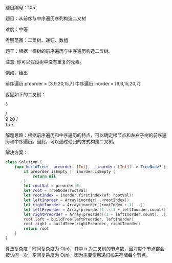 题目编号：105

题目：从前序与中序遍历序列构造二叉树

难度：中等

考察范围：二叉树、递归、数组

题干：根据一棵树的前序遍历与中序遍历构造二叉树。

注意:
你可以假设树中没有重复的元素。

例如，给出

前序遍历 preorder = [3,9,20,15,7]
中序遍历 inorder = [9,3,15,20,7]

返回如下的二叉树：

    3
   / \
  9  20
    /  \
   15   7

解题思路：根据前序遍历和中序遍历的特点，可以确定根节点和左右子树的前序遍历和中序遍历。因此，可以通过递归的方式构建二叉树。

解决方案：

```swift
class Solution {
    func buildTree(_ preorder: [Int], _ inorder: [Int]) -> TreeNode? {
        if preorder.isEmpty || inorder.isEmpty {
            return nil
        }
        let rootVal = preorder[0]
        let root = TreeNode(rootVal)
        let rootIndex = inorder.firstIndex(of: rootVal)!
        let leftInorder = Array(inorder[..<rootIndex])
        let rightInorder = Array(inorder[(rootIndex + 1)...])
        let leftPreorder = Array(preorder[1..<(1 + leftInorder.count)])
        let rightPreorder = Array(preorder[(1 + leftInorder.count)...])
        root.left = buildTree(leftPreorder, leftInorder)
        root.right = buildTree(rightPreorder, rightInorder)
        return root
    }
}
```

算法复杂度：时间复杂度为 O(n)，其中 n 为二叉树的节点数，因为每个节点都会被访问一次。空间复杂度为 O(n)，因为需要使用递归栈来存储每个节点。